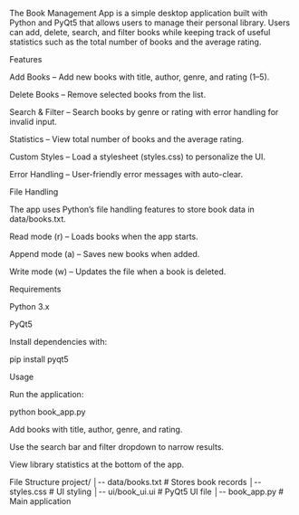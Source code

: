 The Book Management App is a simple desktop application built with Python and PyQt5 that allows users to manage their personal library. Users can add, delete, search, and filter books while keeping track of useful statistics such as the total number of books and the average rating.

Features

Add Books – Add new books with title, author, genre, and rating (1–5).

Delete Books – Remove selected books from the list.

Search & Filter – Search books by genre or rating with error handling for invalid input.

Statistics – View total number of books and the average rating.

Custom Styles – Load a stylesheet (styles.css) to personalize the UI.

Error Handling – User-friendly error messages with auto-clear.

File Handling

The app uses Python’s file handling features to store book data in data/books.txt.

Read mode (r) – Loads books when the app starts.

Append mode (a) – Saves new books when added.

Write mode (w) – Updates the file when a book is deleted.

Requirements

Python 3.x

PyQt5

Install dependencies with:

pip install pyqt5

Usage

Run the application:

python book_app.py


Add books with title, author, genre, and rating.

Use the search bar and filter dropdown to narrow results.

View library statistics at the bottom of the app.

File Structure
project/
│-- data/books.txt     # Stores book records
│-- styles.css         # UI styling
│-- ui/book_ui.ui      # PyQt5 UI file
│-- book_app.py        # Main application

